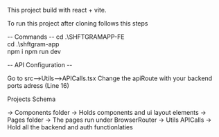 This project build with react + vite.

To run this project after cloning follows this steps

-- Commands --
cd .\SHFTGRAMAPP-FE\
cd .\shftgram-app\
npm i
npm run dev

-- API Configuration --

Go to src-->Utils-->APICalls.tsx
Change the apiRoute with your backend ports adress (Line 16)

Projects Schema

-> Components folder -> Holds components and ui layout elements
-> Pages folder -> The pages run under BrowserRouter
-> Utils APICalls -> Hold all the backend and auth functionlaties
